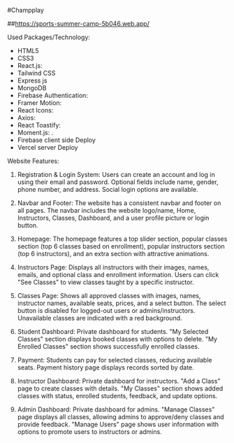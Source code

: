 #Champplay 

##https://sports-summer-camp-5b046.web.app/

Used Packages/Technology:

- HTML5
- CSS3
- React.js:
- Tailwind CSS
- Express js
- MongoDB
- Firebase Authentication:
- Framer Motion:
- React Icons:
- Axios:
- React Toastify:
- Moment.js: .
- Firebase client side Deploy
- Vercel server Deploy

Website Features:

1. Registration & Login System: Users can create an account and log in using their email and password. Optional fields include name, gender, phone number, and address. Social login options are available.

2. Navbar and Footer: The website has a consistent navbar and footer on all pages. The navbar includes the website logo/name, Home, Instructors, Classes, Dashboard, and a user profile picture or login button.

3. Homepage: The homepage features a top slider section, popular classes section (top 6 classes based on enrollment), popular instructors section (top 6 instructors), and an extra section with attractive animations.

4. Instructors Page: Displays all instructors with their images, names, emails, and optional class and enrollment information. Users can click "See Classes" to view classes taught by a specific instructor.

5. Classes Page: Shows all approved classes with images, names, instructor names, available seats, prices, and a select button. The select button is disabled for logged-out users or admins/instructors. Unavailable classes are indicated with a red background.

6. Student Dashboard: Private dashboard for students. "My Selected Classes" section displays booked classes with options to delete. "My Enrolled Classes" section shows successfully enrolled classes.

7. Payment: Students can pay for selected classes, reducing available seats. Payment history page displays records sorted by date.

8. Instructor Dashboard: Private dashboard for instructors. "Add a Class" page to create classes with details. "My Classes" section shows added classes with status, enrolled students, feedback, and update options.

9. Admin Dashboard: Private dashboard for admins. "Manage Classes" page displays all classes, allowing admins to approve/deny classes and provide feedback. "Manage Users" page shows user information with options to promote users to instructors or admins.
